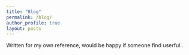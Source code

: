 ```yaml
---
title: "Blog"
permalink: /blog/
author_profile: true
layout: posts
---
```


Written for my own reference, would be happy if someone find userful..
